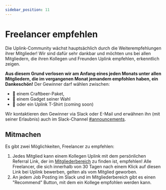 ```yaml
---
sidebar_position: 11
---
```


# Freelancer empfehlen

Die Uplink-Community wächst hauptsächlich durch die Weiterempfehlungen ihrer Mitglieder! Wir sind dafür sehr dankbar und möchten uns bei allen Mitgliedern, die ihren Kollegen und Freunden Uplink empfehlen, erkenntlich zeigen.

**Aus diesem Grund verlosen wir am Anfang eines jeden Monats unter allen Mitgliedern, die im vergangenen Monat jemandem empfohlen haben, ein Dankeschön!** Der Gewinner darf wählen zwischen:

* 🍺 einem Craftbeer-Paket,
* 🤖 einem Gadget seiner Wahl
* 🎽 oder ein Uplink T-Shirt (coming soon)

Wir kontaktieren den Gewinner via Slack oder E-Mail und erwähnen ihn (mit seiner Erlaubnis) auch im Slack-Channel [#announcements](https://slack.com/app_redirect?team=T1LBG4C5N&channel=C1LBX0MGA).

## **Mitmachen**

Es gibt zwei Möglichkeiten, Freelancer zu empfehlen:

1. Jedes Mitglied kann einem Kollegen Uplink mit dem persönlichen Referral Link, der im [Mitgliederbereich](https://my.uplink.tech/) zu finden ist, empfehlen! Alle Freelancer, die sich innerhalb von 30 Tagen nach einem Klick auf diesen Link bei Uplink bewerben, gelten als vom Mitglied geworben.
2. An jedem Job Posting im Slack und im Mitgliederbereich gibt es einen "Recommend" Button, mit dem ein Kollege empfohlen werden kann.
